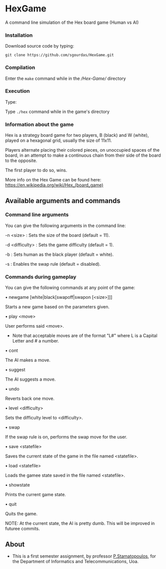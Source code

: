 # HexGame
A command line simulation of the Hex board game (Human vs AI)


### Installation

Download source code by typing:

```
git clone https://github.com/sgourdas/HexGame.git
```


### Compilation

Enter the ``` make ``` command while in the */Hex-Game/* directory


### Execution 

Type:

Type ``` ./hex ``` command while in the game's directory


### Information about the game

Hex is a strategy board game for two players, B (black) and W (white), played on a hexagonal grid, usually the size of 11x11. 

Players alternate placing their colored pieces, on unoccupied spaces of the board, in an attempt to make a 
continuous chain from their side of the board to the opposite. 

The first player to do so, wins.

More info on the Hex Game can be found here: https://en.wikipedia.org/wiki/Hex_(board_game)


## Available arguments and commands

### Command line arguments
You can give the following arguments in the command line:

-n \<size\> : Sets the size of the board (default = 11).

-d \<difficulty\> : Sets the game difficulty (default = 1).

-b : Sets human as the black player (default = white).

-s : Enables the swap rule (default = disabled).



### Commands during gameplay
You can give the following commands at any point of the game:

• newgame  \[white|black\[swapoff|swapon \[\<size>]]]

Starts a new game based on the parameters given.

• play \<move\>

User performs said \<move\>. 
- Note that acceptable moves are of the format "L#" where L is a Capital Letter and # a number.

• cont

The AI makes a move.

• suggest

The AI suggests a move.

• undo

Reverts back one move.

• level \<difficulty\>

Sets the difficulty level to \<difficulty\>.

• swap

If the swap rule is on, performs the swap move for the user.

• save \<statefile\>
  
Saves the current state of the game in the file named \<statefile\>.

• load \<statefile\>
  
Loads the gamee state saved in the file named \<statefile\>.

• showstate

Prints the current game state.

• quit

Quits the game.


NOTE: At the current state, the AI is pretty dumb. This will be improved in futuree commits. 


## About
- This is a first semester assignment, by professor [P.Stamatopoulos](http://cgi.di.uoa.gr/~takis/Welcome.html), for the Department of Informatics and Telecommunications, Uoa.
